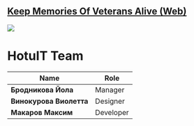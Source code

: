 ## [Keep Memories Of Veterans Alive (Web)](https://kmova.tmfox.ru")
![](https://i.imgur.com/kBvsbO0.png)

# HotuIT Team
|**Name**|**Role**|
|---------------|-------------|
|**Бродникова Йола**|Manager|
|**Винокурова Виолетта**|Designer|
|**Макаров Максим**|Developer|
